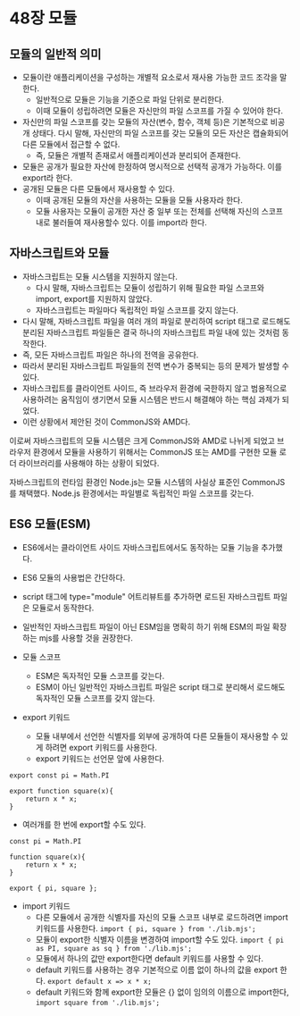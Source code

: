 48장 모듈
===

모듈의 일반적 의미
---
- 모듈이란 애플리케이션을 구성하는 개별적 요소로서 재사용 가능한 코드 조각을 말한다.
  - 일반적으로 모듈은 기능을 기준으로 파일 단위로 분리한다.
  - 이때 모듈이 성립하려면 모듈은 자신만의 파일 스코프를 가질 수 있어야 한다.
- 자신만의 파일 스코프를 갖는 모듈의 자산(변수, 함수, 객체 등)은 기본적으로 비공개 상태다. 다시 말해, 자신만의 파일 스코프를 갖는 모듈의 모든 자산은 캡슐화되어 다른 모듈에서 접근할 수 없다.
  - 즉, 모듈은 개별적 존재로서 애플리케이션과 분리되어 존재한다.
- 모듈은 공개가 필요한 자산에 한정하여 명시적으로 선택적 공개가 가능하다. 이를 export라 한다.
- 공개된 모듈은 다른 모듈에서 재사용할 수 있다.
  - 이때 공개된 모듈의 자산을 사용하는 모듈을 모듈 사용자라 한다.
  - 모듈 사용자는 모듈이 공개한 자산 중 일부 또는 전체를 선택해 자신의 스코프 내로 불러들여 재사용할수 있다. 이를 import라 한다.

자바스크립트와 모듈
---
- 자바스크립트는 모듈 시스템을 지원하지 않는다.
  - 다시 말해, 자바스크립트는 모듈이 성립하기 위해 필요한 파일 스코프와 import, export를 지원하지 않았다.
  - 자바스크립트는 파일마다 독립적인 파일 스코프를 갖지 않는다.
- 다시 말해, 자바스크립트 파일을 여러 개의 파일로 분리하여 script 태그로 로드해도 분리된 자바스크립트 파일들은 결국 하나의 자바스크립트 파일 내에 있는 것처럼 동작한다.
- 즉, 모든 자바스크립트 파일은 하나의 전역을 공유한다.
- 따라서 분리된 자바스크립트 파일들의 전역 변수가 중복되는 등의 문제가 발생할 수 있다.
- 자바스크립트를 클라이언트 사이드, 즉 브라우저 환경에 국한하지 않고 범용적으로 사용하려는 움직임이 생기면서 모듈 시스템은 반드시 해결해야 하는 핵심 과제가 되었다.
- 이런 상황에서 제안된 것이 CommonJS와 AMD다.

이로써 자바스크립트의 모듈 시스템은 크게 CommonJS와 AMD로 나뉘게 되었고 브라우저 환경에서 모듈을 사용하기 위해서는 CommonJS 또는 AMD를 구현한 모듈 로더 라이브러리를 사용해야 하는 상황이 되었다.

자바스크립트의 런타임 환경인 Node.js는 모듈 시스템의 사실상 표준인 CommonJS를 채택했다. Node.js 환경에서는 파일별로 독립적인 파일 스코프를 갖는다.

ES6 모듈(ESM)
---
- ES6에서는 클라이언트 사이드 자바스크립트에서도 동작하는 모듈 기능을 추가했다.
- ES6 모듈의 사용법은 간단하다.
- script 태그에 type="module" 어트리뷰트를 추가하면 로드된 자바스크립트 파일은 모듈로서 동작한다.
- 일반적인 자바스크립트 파일이 아닌 ESM임을 명확히 하기 위해 ESM의 파일 확장하는 mjs를 사용할 것을 권장한다.

- 모듈 스코프
  - ESM은 독자적인 모듈 스코프를 갖는다.
  - ESM이 아닌 일반적인 자바스크립트 파일은 script 태그로 분리해서 로드해도 독자적인 모듈 스코프를 갖지 않는다.

- export 키워드
  - 모듈 내부에서 선언한 식별자를 외부에 공개하여 다른 모듈들이 재사용할 수 있게 하려면 export 키워드를 사용한다.
  - export 키워드는 선언문 앞에 사용한다.
```
export const pi = Math.PI

export function square(x){
	return x * x;
}
```
  - 여러개를 한 번에 export할 수도 있다.
```
const pi = Math.PI

function square(x){
	return x * x;
}

export { pi, square };
```

- import 키워드
  - 다른 모듈에서 공개한 식별자를 자신의 모듈 스코프 내부로 로드하려면 import 키워드를 사용한다.
```import { pi, square } from './lib.mjs';```
  - 모듈이 export한 식별자 이름을 변경하여 import할 수도 있다.
    ```import { pi as PI, square as sq } from './lib.mjs';```
  - 모듈에서 하나의 값만 export한다면 default 키워드를 사용할 수 있다.
  - default 키워드를 사용하는 경우 기본적으로 이름 없이 하나의 값을 export 한다.
    ```export default x => x * x;```
  - default 키워드와 함께 export한 모듈은 {} 없이 임의의 이름으로 import한다,
```import square from './lib.mjs';```
